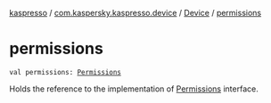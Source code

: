 [kaspresso](../../index.md) / [com.kaspersky.kaspresso.device](../index.md) / [Device](index.md) / [permissions](./permissions.md)

# permissions

`val permissions: `[`Permissions`](../../com.kaspersky.kaspresso.device.permissions/-permissions/index.md)

Holds the reference to the implementation of [Permissions](../../com.kaspersky.kaspresso.device.permissions/-permissions/index.md) interface.

